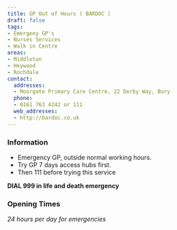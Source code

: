 ```yaml
---
title: GP Out of Hours ( BARDOC )
draft: false
tags:
- Emergeny GP's
- Nurses Services
- Walk in Centre
areas:
- Middleton
- Heywood
- Rochdale
contact:
  addresses:
  - Moorgate Primary Care Centre, 22 Derby Way, Bury
  phone:
  - 0161 763 4242 or 111
  web_addresses:
  - http://bardoc.co.uk
---
```


### Information
- Emergency GP, outside normal working hours.  
- Try GP 7 days access hubs first.  
- Then 111 before trying this service

**DIAL 999 in life and death emergency**

### Opening Times
*24 hours per day for emergencies*